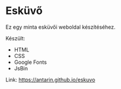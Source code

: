 # Esküvő

Ez egy minta esküvői weboldal készítéséhez.

Készült:
- HTML
- CSS
- Google Fonts
- JsBin

Link: https://antarin.github.io/eskuvo
